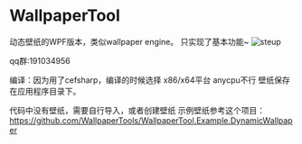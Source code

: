 # WallpaperTool
动态壁纸的WPF版本，类似wallpaper engine。
只实现了基本功能~
![steup](https://github.com/WallpaperTools/WallpaperTool/blob/master/example.gif)


qq群:191034956


编译：因为用了cefsharp，编译的时候选择 x86/x64平台 anycpu不行
壁纸保存在应用程序目录下。

代码中没有壁纸，需要自行导入，或者创建壁纸
示例壁纸参考这个项目：https://github.com/WallpaperTools/WallpaperTool.Example.DynamicWallpaper


